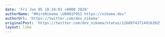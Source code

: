 ```yaml
---
date: 'Fri Jun 05 18:34:01 +0000 2020'
authorName: "#HireNikema \U0001F951 https://nikema.dev"
authorUrl: 'https://twitter.com/dev_nikema'
originalPost: 'https://twitter.com/dev_nikema/status/1268974371491639296'
layout: like
---
```

